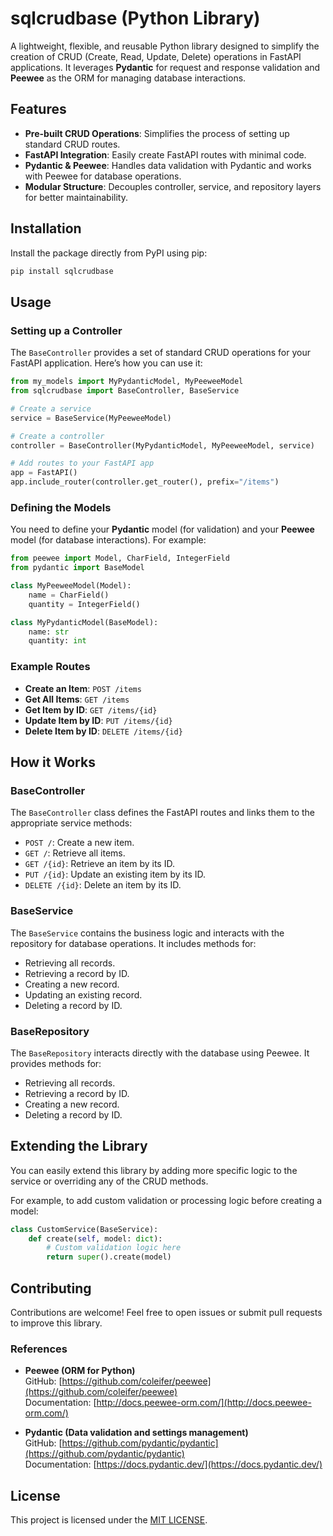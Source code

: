# sqlcrudbase (Python Library)

A lightweight, flexible, and reusable Python library designed to simplify the creation of CRUD (Create, Read, Update, Delete) operations in FastAPI applications. It leverages **Pydantic** for request and response validation and **Peewee** as the ORM for managing database interactions.

## Features

- **Pre-built CRUD Operations**: Simplifies the process of setting up standard CRUD routes.
- **FastAPI Integration**: Easily create FastAPI routes with minimal code.
- **Pydantic & Peewee**: Handles data validation with Pydantic and works with Peewee for database operations.
- **Modular Structure**: Decouples controller, service, and repository layers for better maintainability.

## Installation

Install the package directly from PyPI using pip:

```bash
pip install sqlcrudbase
```

## Usage

### Setting up a Controller

The `BaseController` provides a set of standard CRUD operations for your FastAPI application. Here’s how you can use it:

```python
from my_models import MyPydanticModel, MyPeeweeModel
from sqlcrudbase import BaseController, BaseService

# Create a service
service = BaseService(MyPeeweeModel)

# Create a controller
controller = BaseController(MyPydanticModel, MyPeeweeModel, service)

# Add routes to your FastAPI app
app = FastAPI()
app.include_router(controller.get_router(), prefix="/items")
```

### Defining the Models

You need to define your **Pydantic** model (for validation) and your **Peewee** model (for database interactions). For example:

```python
from peewee import Model, CharField, IntegerField
from pydantic import BaseModel

class MyPeeweeModel(Model):
    name = CharField()
    quantity = IntegerField()

class MyPydanticModel(BaseModel):
    name: str
    quantity: int
```

### Example Routes

- **Create an Item**: `POST /items`
- **Get All Items**: `GET /items`
- **Get Item by ID**: `GET /items/{id}`
- **Update Item by ID**: `PUT /items/{id}`
- **Delete Item by ID**: `DELETE /items/{id}`

## How it Works

### BaseController

The `BaseController` class defines the FastAPI routes and links them to the appropriate service methods:

- `POST /`: Create a new item.
- `GET /`: Retrieve all items.
- `GET /{id}`: Retrieve an item by its ID.
- `PUT /{id}`: Update an existing item by its ID.
- `DELETE /{id}`: Delete an item by its ID.

### BaseService

The `BaseService` contains the business logic and interacts with the repository for database operations. It includes methods for:

- Retrieving all records.
- Retrieving a record by ID.
- Creating a new record.
- Updating an existing record.
- Deleting a record by ID.

### BaseRepository

The `BaseRepository` interacts directly with the database using Peewee. It provides methods for:

- Retrieving all records.
- Retrieving a record by ID.
- Creating a new record.
- Deleting a record by ID.

## Extending the Library

You can easily extend this library by adding more specific logic to the service or overriding any of the CRUD methods.

For example, to add custom validation or processing logic before creating a model:

```python
class CustomService(BaseService):
    def create(self, model: dict):
        # Custom validation logic here
        return super().create(model)
```

## Contributing

Contributions are welcome! Feel free to open issues or submit pull requests to improve this library.

### References

- **Peewee (ORM for Python)**  
  GitHub: [https://github.com/coleifer/peewee](https://github.com/coleifer/peewee)  
  Documentation: [http://docs.peewee-orm.com/](http://docs.peewee-orm.com/)

- **Pydantic (Data validation and settings management)**  
  GitHub: [https://github.com/pydantic/pydantic](https://github.com/pydantic/pydantic)  
  Documentation: [https://docs.pydantic.dev/](https://docs.pydantic.dev/)

## License

This project is licensed under the [MIT LICENSE](https://github.com/N3VERS4YDIE/sqlcrudbase-py-lib/blob/main/LICENSE).
